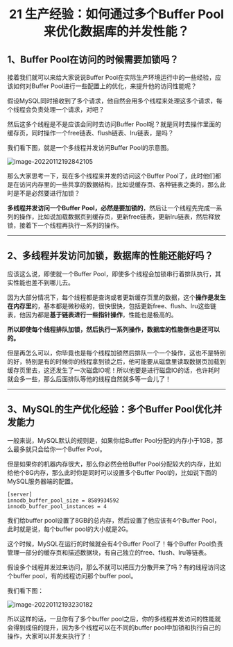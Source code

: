 <h1 align="center">21 生产经验：如何通过多个Buffer Pool来优化数据库的并发性能？</h1>



## 1、Buffer Pool在访问的时候需要加锁吗？

接着我们就可以来给大家说说Buffer Pool在实际生产环境运行中的一些经验，应该如何对Buffer Pool进行一些配置上的优化，来提升他的访问性能呢？

假设MySQL同时接收到了多个请求，他自然会用多个线程来处理这多个请求，每个线程会负责处理一个请求，对吧？

然后这多个线程是不是应该会同时去访问Buffer Pool呢？就是同时去操作里面的缓存页，同时操作一个free链表、flush链表、lru链表，是吗？

我们看下图，就是一个多线程并发访问Buffer Pool的示意图。

<img src="https://studyimages.oss-cn-beijing.aliyuncs.com/img/mysql/01-33/202210201128233.png" alt="image-20220112192842105"/>

那么大家思考一下，现在多个线程来并发的访问这个Buffer Pool了，此时他们都是在访问内存里的一些共享的数据结构，比如说缓存页、各种链表之类的，那么此时是不是必然要进行加锁？

**多线程并发访问一个Buffer Pool，必然是要加锁的**，然后让一个线程先完成一系列的操作，比如说加载数据页到缓存页，更新free链表，更新lru链表，然后释放锁，接着下一个线程再执行一系列的操作。

---

## 2、多线程并发访问加锁，数据库的性能还能好吗？

应该这么说，即使就一个Buffer Pool，即使多个线程会加锁串行着排队执行，其实性能也差不到哪儿去。

因为大部分情况下，每个线程都是查询或者更新缓存页里的数据，这个**操作是发生在内存里**的，基本都是微秒级的，很快很快，包括更新free、flush、lru这些链表，他因为都是**基于链表进行一些指针操作**，性能也是极高的。

**所以即使每个线程排队加锁，然后执行一系列操作，数据库的性能倒也是还可以的。**

但是再怎么可以，你毕竟也是每个线程加锁然后排队一个一个操作，这也不是特别的好，特别是有的时候你的线程拿到锁之后，他可能要从磁盘里读取数据页加载到缓存页里去，这还发生了一次磁盘IO呢！所以他要是进行磁盘IO的话，也许耗时就会多一些，那么后面排队等他的线程自然就多等一会儿了！

---

## 3、MySQL的生产优化经验：多个Buffer Pool优化并发能力

一般来说，MySQL默认的规则是，如果你给Buffer Pool分配的内存小于1GB，那么最多就只会给你一个Buffer Pool。

但是如果你的机器内存很大，那么你必然会给Buffer Pool分配较大的内存，比如给他个8G内存，那么此时你是同时可以设置多个Buffer Pool的，比如说下面的MySQL服务器端的配置。

```
[server]
innodb_buffer_pool_size = 8589934592
innodb_buffer_pool_instances = 4
```

我们给buffer pool设置了8GB的总内存，然后设置了他应该有4个Buffer Pool，此时就是说，每个buffer pool的大小就是2G。

这个时候，MySQL在运行的时候就会有4个Buffer Pool了！每个Buffer Pool负责管理一部分的缓存页和描述数据块，有自己独立的free、flush、lru等链表。

假设多个线程并发过来访问，那么不就可以把压力分散开来了吗？有的线程访问这个buffer pool，有的线程访问那个buffer pool。

我们看下图：

![image-20220112193230182](https://studyimages.oss-cn-beijing.aliyuncs.com/img/mysql/01-33/202210201128234.png)

所以这样的话，一旦你有了多个buffer pool之后，你的多线程并发访问的性能就会得到成倍的提升，因为多个线程可以在不同的buffer pool中加锁和执行自己的操作，大家可以并发来执行了！
